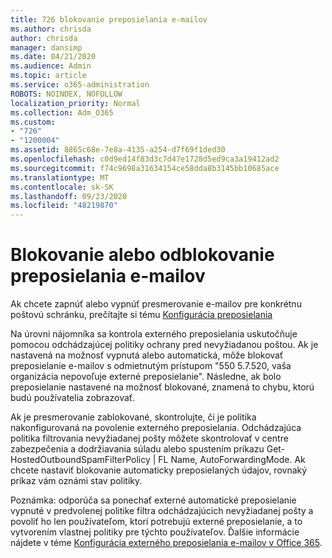 ```yaml
---
title: 726 blokovanie preposielania e-mailov
ms.author: chrisda
author: chrisda
manager: dansimp
ms.date: 04/21/2020
ms.audience: Admin
ms.topic: article
ms.service: o365-administration
ROBOTS: NOINDEX, NOFOLLOW
localization_priority: Normal
ms.collection: Adm_O365
ms.custom:
- "726"
- "1200004"
ms.assetid: 8865c68e-7e8a-4135-a254-d7f69f1ded30
ms.openlocfilehash: c0d9ed14f83d3c7d47e1728d5ed9ca3a19412ad2
ms.sourcegitcommit: f74c9698a31634154ce58dda8b3145bb10685ace
ms.translationtype: MT
ms.contentlocale: sk-SK
ms.lasthandoff: 09/23/2020
ms.locfileid: "48219870"
---
```

# <a name="blocking-or-unblocking-email-forwarding"></a>Blokovanie alebo odblokovanie preposielania e-mailov

Ak chcete zapnúť alebo vypnúť presmerovanie e-mailov pre konkrétnu poštovú schránku, prečítajte si tému [Konfigurácia preposielania](https://docs.microsoft.com/microsoft-365/admin/email/configure-email-forwarding)

Na úrovni nájomníka sa kontrola externého preposielania uskutočňuje pomocou odchádzajúcej politiky ochrany pred nevyžiadanou poštou. Ak je nastavená na možnosť vypnutá alebo automatická, môže blokovať preposielanie e-mailov s odmietnutým prístupom "550 5.7.520, vaša organizácia nepovoľuje externé preposielanie". Následne, ak bolo preposielanie nastavené na možnosť blokované, znamená to chybu, ktorú budú používatelia zobrazovať.

Ak je presmerovanie zablokované, skontrolujte, či je politika nakonfigurovaná na povolenie externého preposielania. Odchádzajúca politika filtrovania nevyžiadanej pošty môžete skontrolovať v centre zabezpečenia a dodržiavania súladu alebo spustením príkazu Get-HostedOutboundSpamFilterPolicy | FL Name, AutoForwardingMode. Ak chcete nastaviť blokovanie automaticky preposielaných údajov, rovnaký príkaz vám oznámi stav politiky.

Poznámka: odporúča sa ponechať externé automatické preposielanie vypnuté v predvolenej politike filtra odchádzajúcich nevyžiadanej pošty a povoliť ho len používateľom, ktorí potrebujú externé preposielanie, a to vytvorením vlastnej politiky pre týchto používateľov. Ďalšie informácie nájdete v téme [Konfigurácia externého preposielania e-mailov v Office 365](https://docs.microsoft.com/microsoft-365/security/office-365-security/external-email-forwarding).